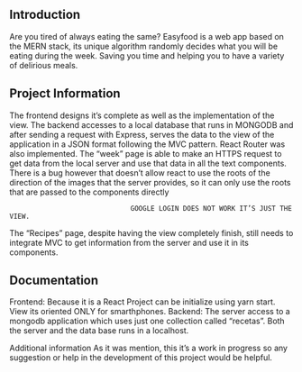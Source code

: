 Introduction
-
Are you tired of always eating the same? Easyfood is a web app based on the MERN stack, its unique algorithm randomly decides what you will be eating during the week. Saving you time and helping you to have a variety of delirious meals.

Project Information
--
The frontend designs it’s complete as well as the implementation of the view. The backend accesses to a local database that runs in MONGODB and after sending a request with Express, serves the data to the view of the application in a JSON format following the MVC pattern. React Router was also implemented.
The “week” page is able to make an HTTPS request to get data from the local server and use that data in all the text components. There is a bug however that doesn’t allow react to use the roots of the direction of the images that the server provides, so it can only use the roots that are passed to the components directly

                                  GOOGLE LOGIN DOES NOT WORK IT’S JUST THE VIEW.
                                  
The “Recipes” page, despite having the view completely finish, still needs to integrate MVC to get information from the server and use it in its components.

        
Documentation
--
Frontend: Because it is a React Project can be initialize using yarn start. View its oriented ONLY for smarthphones.
Backend: The server access to a mongodb application which uses just one collection called “recetas”. Both the server and the data base runs in a localhost.
      
Additional information
As it was mention, this it’s a work in progress so any suggestion or help in the development of this project would be helpful.

